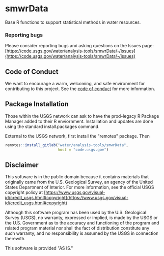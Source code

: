 smwrData
==========

Base R functions to support statistical methods in water resources.

### Reporting bugs

Please consider reporting bugs and asking questions on the Issues page:
[https://code.usgs.gov/water/analysis-tools/smwrData/-/issues](https://code.usgs.gov/water/analysis-tools/smwrData/-/issues)

## Code of Conduct

We want to encourage a warm, welcoming, and safe environment for contributing to this project. See the [code of conduct](https://code.usgs.gov/water/analysis-tools/smwrData/-/blob/main/CONDUCT.md) for more information.

## Package Installation
Those within the USGS network can ask to have the prod-legacy R Package Manager added to their R enviornment. Installation and updates are done using the standard install.packages command.

External to the USGS network, first install the "remotes" package. Then

```r
remotes::install_gitlab("water/analysis-tools/smwrData",
                        host = "code.usgs.gov")
```

## Disclaimer

This software is in the public domain because it contains materials that originally came from the U.S. Geological Survey, an agency of the United States Department of Interior. For more information, see the official USGS copyright policy at [https://www.usgs.gov/visual-id/credit_usgs.html#copyright](https://www.usgs.gov/visual-id/credit_usgs.html#copyright)

Although this software program has been used by the U.S. Geological Survey (USGS), no warranty, expressed or implied, is made by the USGS or the U.S. Government as to the accuracy and functioning of the program and related program material nor shall the fact of distribution constitute any such warranty, and no responsibility is assumed by the USGS in connection therewith.

This software is provided "AS IS."
